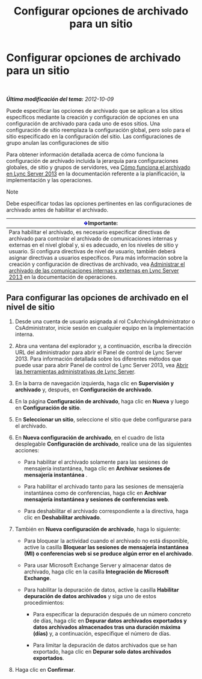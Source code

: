﻿---
title: Configurar opciones de archivado para un sitio
TOCTitle: Configurar opciones de archivado para un sitio
ms:assetid: 59b48fd9-d5fc-40b4-abae-e9cf89ee5573
ms:mtpsurl: https://technet.microsoft.com/es-es/library/JJ204930(v=OCS.15)
ms:contentKeyID: 48275366
ms.date: 01/07/2017
mtps_version: v=OCS.15
ms.translationtype: HT
---

# Configurar opciones de archivado para un sitio

 

_**Última modificación del tema:** 2012-10-09_

Puede especificar las opciones de archivado que se aplican a los sitios específicos mediante la creación y configuración de opciones en una configuración de archivado para cada uno de esos sitios. Una configuración de sitio reemplaza la configuración global, pero solo para el sitio especificado en la configuración del sitio. Las configuraciones de grupo anulan las configuraciones de sitio

Para obtener información detallada acerca de cómo funciona la configuración de archivado incluida la jerarquía para configuraciones globales, de sitio y grupos de servidores, vea [Cómo funciona el archivado en Lync Server 2013](lync-server-2013-how-archiving-works.md) en la documentación referente a la planificación, la implementación y las operaciones.


> [!NOTE]
> Debe especificar todas las opciones pertinentes en las configuraciones de archivado antes de habilitar el archivado.



<table>
<thead>
<tr class="header">
<th><img src="images/Gg425917.important(OCS.15).gif" title="important" alt="important" />Importante:</th>
</tr>
</thead>
<tbody>
<tr class="odd">
<td>Para habilitar el archivado, es necesario especificar directivas de archivado para controlar el archivado de comunicaciones internas y externas en el nivel global y, si es adecuado, en los niveles de sitio y usuario. Si configura directivas de nivel de usuario, también deberá asignar directivas a usuarios específicos. Para más información sobre la creación y configuración de directivas de archivado, vea <a href="lync-server-2013-managing-the-archiving-of-internal-and-external-communications.md">Administrar el archivado de las comunicaciones internas y externas en Lync Server 2013</a> en la documentación de operaciones.</td>
</tr>
</tbody>
</table>


## Para configurar las opciones de archivado en el nivel de sitio

1.  Desde una cuenta de usuario asignada al rol CsArchivingAdministrator o CsAdministrator, inicie sesión en cualquier equipo en la implementación interna.

2.  Abra una ventana del explorador y, a continuación, escriba la dirección URL del administrador para abrir el Panel de control de Lync Server 2013. Para información detallada sobre los diferentes métodos que puede usar para abrir Panel de control de Lync Server 2013, vea [Abrir las herramientas administrativas de Lync Server](lync-server-2013-open-lync-server-administrative-tools.md).

3.  En la barra de navegación izquierda, haga clic en **Supervisión y archivado** y, después, en **Configuración de archivado**.

4.  En la página **Configuración de archivado**, haga clic en **Nueva** y luego en **Configuración de sitio**.

5.  En **Seleccionar un sitio**, seleccione el sitio que debe configurarse para el archivado.

6.  En **Nueva configuración de archivado**, en el cuadro de lista desplegable **Configuración de archivado**, realice una de las siguientes acciones:
    
      - Para habilitar el archivado solamente para las sesiones de mensajería instantánea, haga clic en **Archivar sesiones de mensajería instantánea** .
    
      - Para habilitar el archivado tanto para las sesiones de mensajería instantánea como de conferencias, haga clic en **Archivar mensajería instantánea y sesiones de conferencias web**.
    
      - Para deshabilitar el archivado correspondiente a la directiva, haga clic en **Deshabilitar archivado**.

7.  También en **Nueva configuración de archivado**, haga lo siguiente:
    
      - Para bloquear la actividad cuando el archivado no está disponible, active la casilla **Bloquear las sesiones de mensajería instantánea (MI) o conferencias web si se produce algún error en el archivado**.
    
      - Para usar Microsoft Exchange Server y almacenar datos de archivado, haga clic en la casilla **Integración de Microsoft Exchange**.
    
      - Para habilitar la depuración de datos, active la casilla **Habilitar depuración de datos archivados** y siga uno de estos procedimientos:
        
          - Para especificar la depuración después de un número concreto de días, haga clic en **Depurar datos archivados exportados y datos archivados almacenados tras una duración máxima (días)** y, a continuación, especifique el número de días.
        
          - Para limitar la depuración de datos archivados que se han exportado, haga clic en **Depurar solo datos archivados exportados**.

8.  Haga clic en **Confirmar**.

